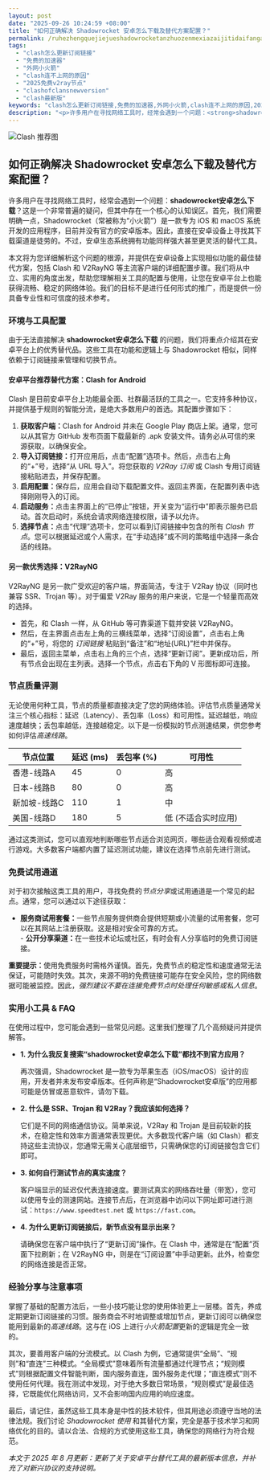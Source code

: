 ```yaml
---
layout: post
date: "2025-09-26 10:24:59 +08:00"
title: "如何正确解决 Shadowrocket 安卓怎么下载及替代方案配置？"
permalink: /ruhezhengquejiejueshadowrocketanzhuozenmexiazaijitidaifanganpeizhi/
tags:
  - "clash怎么更新订阅链接"
  - "免费的加速器"
  - "外网小火箭"
  - "clash连不上网的原因"
  - "2025免费v2ray节点"
  - "clashofclansnewversion"
  - "clash最新版"
keywords: "clash怎么更新订阅链接,免费的加速器,外网小火箭,clash连不上网的原因,2025免费v2ray节点,clashofclansnewversion,clash最新版"
description: "<p>许多用户在寻找网络工具时，经常会遇到一个问题：<strong>shadowrocket安卓怎么下载</strong>？这是一个非常普遍的疑问，但其中存在一个核心的认知误区。首先，我们需要明确一点，Shadowrocket（常被称为“小火箭”）是一款专为 iOS 和 macOS 系统开发的应用程序，目前并没有官方的安卓版本。因此，直接在安卓设备上寻找其下载渠道是徒劳的。不过，安卓生态系统拥有功能同样强大甚至更灵活的替代工具。</p>"
---
```


![Clash 推荐图](https://clashjd.github.io/assets/img/付费机场订阅.png)

## 如何正确解决 Shadowrocket 安卓怎么下载及替代方案配置？

<p>许多用户在寻找网络工具时，经常会遇到一个问题：<strong>shadowrocket安卓怎么下载</strong>？这是一个非常普遍的疑问，但其中存在一个核心的认知误区。首先，我们需要明确一点，Shadowrocket（常被称为“小火箭”）是一款专为 iOS 和 macOS 系统开发的应用程序，目前并没有官方的安卓版本。因此，直接在安卓设备上寻找其下载渠道是徒劳的。不过，安卓生态系统拥有功能同样强大甚至更灵活的替代工具。</p>
<p>本文将为您详细解析这个问题的根源，并提供在安卓设备上实现相似功能的最佳替代方案，包括 Clash 和 V2RayNG 等主流客户端的详细配置步骤。我们将从中立、实用的角度出发，帮助您理解相关工具的配置与使用，让您在安卓平台上也能获得流畅、稳定的网络体验。我们的目标不是进行任何形式的推广，而是提供一份具备专业性和可信度的技术参考。</p>
<h3>环境与工具配置</h3>
<p>由于无法直接解决 <strong>shadowrocket安卓怎么下载</strong> 的问题，我们将重点介绍其在安卓平台上的优秀替代品。这些工具在功能和逻辑上与 Shadowrocket 相似，同样依赖于订阅链接来管理和切换节点。</p>
<h4>安卓平台推荐替代方案：Clash for Android</h4>
<p>Clash 是目前安卓平台上功能最全面、社群最活跃的工具之一。它支持多种协议，并提供基于规则的智能分流，是绝大多数用户的首选。其配置步骤如下：</p>
<ol>
    <li><strong>获取客户端：</strong>Clash for Android 并未在 Google Play 商店上架。通常，您可以从其官方 GitHub 发布页面下载最新的 .apk 安装文件。请务必从可信的来源获取，以确保安全。</li>
    <li><strong>导入订阅链接：</strong>打开应用后，点击“配置”选项卡。然后，点击右上角的“+”号，选择“从 URL 导入”。将您获取的 <em>V2Ray 订阅</em> 或 Clash 专用订阅链接粘贴进去，并保存配置。</li>
    <li><strong>启用配置：</strong>保存后，应用会自动下载配置文件。返回主界面，在配置列表中选择刚刚导入的订阅。</li>
    <li><strong>启动服务：</strong>点击主界面上的“已停止”按钮，开关变为“运行中”即表示服务已启动。首次启动时，系统会请求网络连接权限，请予以允许。</li>
    <li><strong>选择节点：</strong>点击“代理”选项卡，您可以看到订阅链接中包含的所有 <em>Clash 节点</em>。您可以根据延迟或个人需求，在“手动选择”或不同的策略组中选择一条合适的线路。</li>
</ol>
<h4>另一款优秀选择：V2RayNG</h4>
<p>V2RayNG 是另一款广受欢迎的客户端，界面简洁，专注于 V2Ray 协议（同时也兼容 SSR、Trojan 等）。对于偏爱 V2Ray 服务的用户来说，它是一个轻量而高效的选择。</p>
<ul>
    <li>首先，和 Clash 一样，从 GitHub 等可靠渠道下载并安装 V2RayNG。</li>
    <li>然后，在主界面点击左上角的三横线菜单，选择“订阅设置”，点击右上角的“+”号，将您的 <em>订阅链接</em> 粘贴到“备注”和“地址(URL)”栏中并保存。</li>
    <li>最后，返回主菜单，点击右上角的三个点，选择“更新订阅”。更新成功后，所有节点会出现在主列表。选择一个节点，点击右下角的 V 形图标即可连接。</li>
</ul>
<h3>节点质量评测</h3>
<p>无论使用何种工具，节点的质量都直接决定了您的网络体验。评估节点质量通常关注三个核心指标：延迟（Latency）、丢包率（Loss）和可用性。延迟越低，响应速度越快；丢包率越低，连接越稳定。以下是一份模拟的节点测速结果，供您参考如何评估<em>高速线路</em>。</p>
<table>
    <thead>
        <tr>
            <th>节点位置</th>
            <th>延迟 (ms)</th>
            <th>丢包率 (%)</th>
            <th>可用性</th>
        </tr>
    </thead>
    <tbody>
        <tr>
            <td>香港-线路A</td>
            <td>45</td>
            <td>0</td>
            <td>高</td>
        </tr>
        <tr>
            <td>日本-线路B</td>
            <td>80</td>
            <td>0</td>
            <td>高</td>
        </tr>
        <tr>
            <td>新加坡-线路C</td>
            <td>110</td>
            <td>1</td>
            <td>中</td>
        </tr>
        <tr>
            <td>美国-线路D</td>
            <td>180</td>
            <td>5</td>
            <td>低 (不适合实时应用)</td>
        </tr>
    </tbody>
</table>
<p>通过这类测试，您可以直观地判断哪些节点适合浏览网页，哪些适合观看视频或进行游戏。大多数客户端都内置了延迟测试功能，建议在选择节点前先进行测试。</p>
<h3>免费试用通道</h3>
<p>对于初次接触这类工具的用户，寻找免费的<em>节点分享</em>或试用通道是一个常见的起点。通常，您可以通过以下途径获取：</p>
<ul>
    <li><strong>服务商试用套餐：</strong>一些节点服务提供商会提供短期或小流量的试用套餐，您可以在其网站上注册获取。这是相对安全可靠的方式。</li>
    - <strong>公开分享渠道：</strong>在一些技术论坛或社区，有时会有人分享临时的免费订阅链接。</li>
</ul>
<p><strong>重要提示：</strong>使用免费服务时需格外谨慎。首先，免费节点的稳定性和速度通常无法保证，可能随时失效。其次，来源不明的免费链接可能存在安全风险，您的网络数据可能被监控。因此，<em>强烈建议不要在连接免费节点时处理任何敏感或私人信息</em>。</p>
<h3>实用小工具 & FAQ</h3>
<p>在使用过程中，您可能会遇到一些常见问题。这里我们整理了几个高频疑问并提供解答。</p>
<ul>
    <li><strong>1. 为什么我反复搜索“shadowrocket安卓怎么下载”都找不到官方应用？</strong>
        <p>再次强调，Shadowrocket 是一款专为苹果生态（iOS/macOS）设计的应用，开发者并未发布安卓版本。任何声称是“Shadowrocket安卓版”的应用都可能是仿冒或恶意软件，请勿下载。</p>
    </li>
    <li><strong>2. 什么是 SSR、Trojan 和 V2Ray？我应该如何选择？</strong>
        <p>它们是不同的网络通信协议。简单来说，V2Ray 和 Trojan 是目前较新的技术，在稳定性和效率方面通常表现更优。大多数现代客户端（如 Clash）都支持这些主流协议，您通常无需关心底层细节，只需确保您的订阅链接包含它们即可。</p>
    </li>
    <li><strong>3. 如何自行测试节点的真实速度？</strong>
        <p>客户端显示的延迟仅代表连接速度。要测试真实的网络吞吐量（带宽），您可以使用专业的测速网站。连接节点后，在浏览器中访问以下网址即可进行测试：<code>https://www.speedtest.net</code> 或 <code>https://fast.com</code>。</p>
    </li>
    <li><strong>4. 为什么更新订阅链接后，新节点没有显示出来？</strong>
        <p>请确保您在客户端中执行了“更新订阅”操作。在 Clash 中，通常是在“配置”页面下拉刷新；在 V2RayNG 中，则是在“订阅设置”中手动更新。此外，检查您的网络连接是否正常。</p>
    </li>
</ul>
<h3>经验分享与注意事项</h3>
<p>掌握了基础的配置方法后，一些小技巧能让您的使用体验更上一层楼。首先，养成定期更新订阅链接的习惯。服务商会不时地调整或增加节点，更新订阅可以确保您能用到最新的<em>高速线路</em>。这与在 iOS 上进行<em>小火箭配置</em>更新的逻辑是完全一致的。</p>
<p>其次，要善用客户端的分流模式。以 Clash 为例，它通常提供“全局”、“规则”和“直连”三种模式。“全局模式”意味着所有流量都通过代理节点；“规则模式”则根据配置文件智能判断，国内服务直连，国外服务走代理；“直连模式”则不使用任何代理。我在测试中发现，对于绝大多数日常场景，“规则模式”是最佳选择，它既能优化网络访问，又不会影响国内应用的响应速度。</p>
<p>最后，请记住，虽然这些工具本身是中性的技术软件，但其用途必须遵守当地的法律法规。我们讨论 <em>Shadowrocket 使用</em> 和其替代方案，完全是基于技术学习和网络优化的目的。请以合法、合规的方式使用这些工具，确保您的网络行为符合规范。</p>
<p><em>本文于 2025 年 8 月更新：更新了关于安卓平台替代工具的最新版本信息，并补充了对新兴协议的支持说明。</em></p>